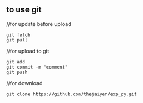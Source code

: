 <h2>to use git</h2>

//for update before upload
```
git fetch
git pull
```

//for upload to git
```
git add .
git commit -m "comment"
git push
```

//for download 
```
git clone https://github.com/thejaiyen/exp_py.git
```
